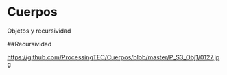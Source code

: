 # Cuerpos

Objetos y recursividad


##Recursividad

https://github.com/ProcessingTEC/Cuerpos/blob/master/P_S3_Obj1/0127.jpg
